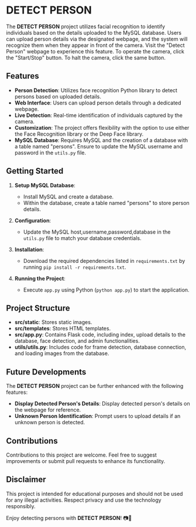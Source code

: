 # DETECT PERSON

The **DETECT PERSON** project utilizes facial recognition to identify individuals based on the details uploaded to the MySQL database. Users can upload person details via the designated webpage, and the system will recognize them when they appear in front of the camera. Visit the "Detect Person" webpage to experience this feature. To operate the camera, click the "Start/Stop" button. To halt the camera, click the same button.

## Features

- **Person Detection**: Utilizes face recognition Python library to detect persons based on uploaded details.
- **Web Interface**: Users can upload person details through a dedicated webpage.
- **Live Detection**: Real-time identification of individuals captured by the camera.
- **Customization**: The project offers flexibility with the option to use either the Face Recognition library or the Deep Face library.
- **MySQL Database**: Requires MySQL and the creation of a database with a table named "persons". Ensure to update the MySQL username and password in the `utils.py` file.

## Getting Started

1. **Setup MySQL Database**:
   - Install MySQL and create a database.
   - Within the database, create a table named "persons" to store person details.

2. **Configuration**:
   - Update the MySQL host,username,password,database in the `utils.py` file to match your database credentials.

3. **Installation**:
   - Download the required dependencies listed in `requirements.txt` by running `pip install -r requirements.txt`.

4. **Running the Project**:
   - Execute `app.py` using Python (`python app.py`) to start the application.

## Project Structure

- **src/static**: Stores static images.
- **src/templates**: Stores HTML templates.
- **src/app.py**: Contains Flask code, including index, upload details to the database, face detection, and admin functionalities.
- **utils/utils.py**: Includes code for frame detection, database connection, and loading images from the database.

## Future Developments

The **DETECT PERSON** project can be further enhanced with the following features:

- **Display Detected Person's Details**: Display detected person's details on the webpage for reference.
- **Unknown Person Identification**: Prompt users to upload details if an unknown person is detected.

## Contributions

Contributions to this project are welcome. Feel free to suggest improvements or submit pull requests to enhance its functionality.

## Disclaimer

This project is intended for educational purposes and should not be used for any illegal activities. Respect privacy and use the technology responsibly.

Enjoy detecting persons with **DETECT PERSON**! 📷👤